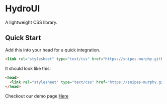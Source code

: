 # HydroUI
A lightweight CSS library.

## Quick Start
Add this into your head for a quick integration.
```html
<link rel="stylesheet" type="text/css" href="https://snipes-murphy.github.io/HydroUI/hydroui.css">
```

It should look like this:
```html
<head>
  <link rel="stylesheet" type="text/css" href="https://snipes-murphy.github.io/HydroUI/hydroui.css">
</head>
```

Checkout our demo page [Here](https://snipes-murphy.github.io/HydroUI/demo.html "Demonstration Page")
